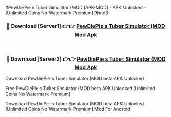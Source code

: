 #PewDiePie s Tuber Simulator (MOD [APK-MOD] - APK Unlocked - [Unlimited Coins No Watermark Premium] 9hnd3



<div align="center">

<h3>🔴 Download [Server1] 👉👉 <a href="https://momento.my/?title=PewDiePie_s_Tuber_Simulator_(MOD">PewDiePie s Tuber Simulator (MOD Mod Apk</a></h3><br>

<h3>🔴 Download [Server2] 👉👉 <a href="https://momento.my/?title=PewDiePie_s_Tuber_Simulator_(MOD">PewDiePie s Tuber Simulator (MOD Mod Apk</a></h3>
</div>



Download PewDiePie s Tuber Simulator (MOD beta APK Unlocked

Free PewDiePie s Tuber Simulator (MOD beta APK Unlocked [Unlimited Coins No Watermark Premium]

Download PewDiePie s Tuber Simulator (MOD beta APK Unlocked [Unlimited Coins No Watermark Premium] Mod For Android
